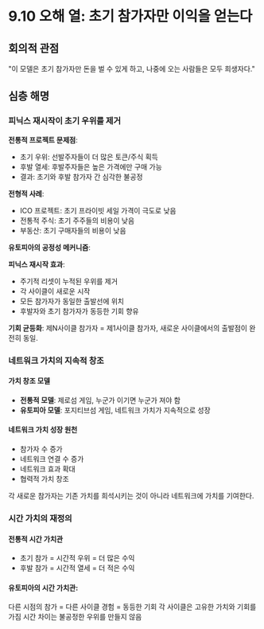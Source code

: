 # 9.10 오해 열: 초기 참가자만 이익을 얻는다

## 회의적 관점

"이 모델은 초기 참가자만 돈을 벌 수 있게 하고, 나중에 오는 사람들은 모두 희생자다."

## 심층 해명

### 피닉스 재시작이 초기 우위를 제거

**전통적 프로젝트 문제점**:

- 초기 우위: 선발주자들이 더 많은 토큰/주식 획득
- 후발 열세: 후발주자들은 높은 가격에만 구매 가능
- 결과: 초기와 후발 참가자 간 심각한 불공정

**전형적 사례**:

- ICO 프로젝트: 초기 프라이빗 세일 가격이 극도로 낮음
- 전통적 주식: 초기 주주들의 비용이 낮음
- 부동산: 초기 구매자들의 비용이 낮음

**유토피아의 공정성 메커니즘**:

**피닉스 재시작 효과**:

- 주기적 리셋이 누적된 우위를 제거
- 각 사이클이 새로운 시작
- 모든 참가자가 동일한 출발선에 위치
- 후발자와 초기 참가자가 동등한 기회 향유

**기회 균등화**: 제N사이클 참가자 = 제1사이클 참가자, 새로운 사이클에서의 출발점이 완전히 동일.

### 네트워크 가치의 지속적 창조

#### 가치 창조 모델

- **전통적 모델**: 제로섬 게임, 누군가 이기면 누군가 져야 함
- **유토피아 모델**: 포지티브섬 게임, 네트워크 가치가 지속적으로 성장

#### 네트워크 가치 성장 원천

- 참가자 수 증가
- 네트워크 연결 수 증가
- 네트워크 효과 확대
- 협력적 가치 창조

각 새로운 참가자는 기존 가치를 희석시키는 것이 아니라 네트워크에 가치를 기여한다.

### 시간 가치의 재정의

#### 전통적 시간 가치관

- 초기 참가 = 시간적 우위 = 더 많은 수익
- 후발 참가 = 시간적 열세 = 더 적은 수익

#### 유토피아의 시간 가치관:
다른 시점의 참가 = 다른 사이클 경험 = 동등한 기회
각 사이클은 고유한 가치와 기회를 가짐
시간 차이는 불공정한 우위를 만들지 않음